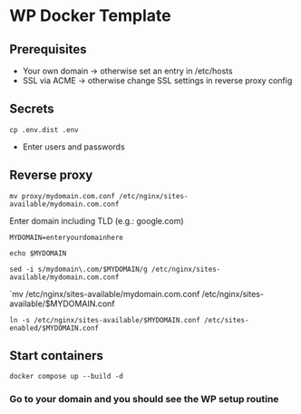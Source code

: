 # WP Docker Template


## Prerequisites

* Your own domain -> otherwise set an entry in /etc/hosts
* SSL via ACME -> otherwise change SSL settings in reverse proxy config


## Secrets

`cp .env.dist .env`

* Enter users and passwords


## Reverse proxy

`mv proxy/mydomain.com.conf /etc/nginx/sites-available/mydomain.com.conf`


Enter domain including TLD (e.g.: google.com)

`MYDOMAIN=enteryourdomainhere`

`echo $MYDOMAIN`

`sed -i s/mydomain\.com/$MYDOMAIN/g /etc/nginx/sites-available/mydomain.com.conf`

`mv /etc/nginx/sites-available/mydomain.com.conf /etc/nginx/sites-available/$MYDOMAIN.conf

`ln -s /etc/nginx/sites-available/$MYDOMAIN.conf /etc/sites-enabled/$MYDOMAIN.conf`

## Start containers

`docker compose up --build -d`


### Go to your domain and you should see the WP setup routine
